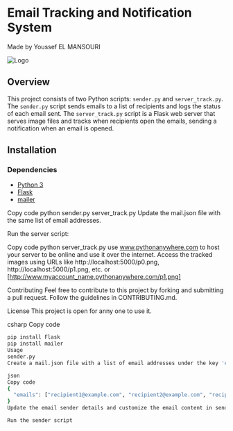 # Email Tracking and Notification System
Made by Youssef EL MANSOURI

![Logo]([https://elmansouri-port.github.io/assets/project-2.jpeg])
## Overview

This project consists of two Python scripts: `sender.py` and `server_track.py`. The `sender.py` script sends emails to a list of recipients and logs the status of each email sent. The `server_track.py` script is a Flask web server that serves image files and tracks when recipients open the emails, sending a notification when an email is opened.

## Installation

### Dependencies

- [Python 3](https://www.python.org/downloads/)
- [Flask](https://flask.palletsprojects.com/en/2.1.x/)
- [mailer](https://pypi.org/project/mailer/)


Copy code
python sender.py
server_track.py
Update the mail.json file with the same list of email addresses.

Run the server script:

Copy code
python server_track.py
use www.pythonanywhere.com to host your server to be online and use it over the internet.
Access the tracked images using URLs like http://localhost:5000/p0.png, http://localhost:5000/p1.png, etc. or [http://www.myaccount_name.pythonanywhere.com/p1.png]

Contributing
Feel free to contribute to this project by forking and submitting a pull request. Follow the guidelines in CONTRIBUTING.md.

License
This project is open for anny one to use it.

csharp
Copy code


```bash
pip install Flask
pip install mailer
Usage
sender.py
Create a mail.json file with a list of email addresses under the key 'emails'.

json
Copy code
{
  "emails": ["recipient1@example.com", "recipient2@example.com", "recipient3@example.com"]
}
Update the email sender details and customize the email content in sender.py.

Run the sender script
